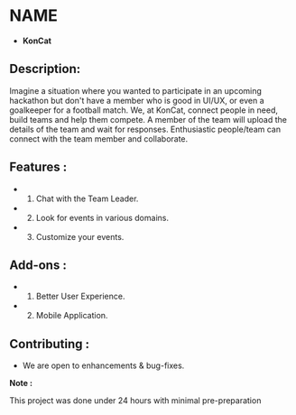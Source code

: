 # NAME
- **KonCat**

## Description:
Imagine a situation where you wanted to participate in an upcoming hackathon but don't have a member who is good in UI/UX, or even a goalkeeper for a football match.
We, at KonCat, connect people in need, build teams and help them compete.
A member of the team will upload the details of the team and wait for responses. Enthusiastic people/team can connect with the team member and collaborate.

## Features :
- 1. Chat with the Team Leader.
- 2. Look for events in various domains.
- 3. Customize your events.


## Add-ons :
- 1. Better User Experience.
- 2. Mobile Application.


## Contributing :
- We are open to enhancements & bug-fixes.

**Note :**

This project was done under 24 hours with minimal pre-preparation
